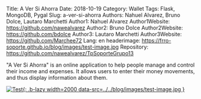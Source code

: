 Title: A Ver Si Ahorra 
Date: 2018-10-19
Category: Wallet
Tags: Flask, MongoDB, Pygal
Slug: a-ver-si-ahorra
Authors: Nahuel Alvarez, Bruno Dolce, Lautaro Marchetti
Author1: Nahuel Alvarez
Author1Website: https://github.com/nawealvarez
Author2: Bruno Dolce
Author2Website: https://github.com/bdolce
Author3: Lautaro Marchetti
Author3Website: https://github.com/Marchee72
Lang: en
headerimage: https://frro-soporte.github.io/blog/images/test-image.jpg
Repository: https://github.com/nawealvarez/TpSoporteGrupo13

"A Ver Si Ahorra" is an online application to help people manage and control their income and expenses. It allows users to enter their money movements, and thus display information about them.

<!-- PELICAN_END_SUMMARY -->

[![Test]({attach}images/test-image-thumbnail.jpg){: .b-lazy width=2000 data-src=../../blog/images/test-image.jpg }](../../blog/images/test-image.jpg)
